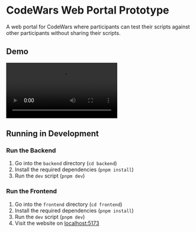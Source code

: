# CodeWars Web Portal Prototype

A web portal for CodeWars where participants can test their scripts against other participants without sharing their scripts.

## Demo

<video controls src="docs/demo.mp4" title="Demo"></video>

## Running in Development

### Run the Backend

1. Go into the `backend` directory (`cd backend`)
1. Install the required dependencies (`pnpm install`)
1. Run the `dev` script (`pnpm dev`)

### Run the Frontend

1. Go into the `frontend` directory (`cd frontend`)
1. Install the required dependencies (`pnpm install`)
1. Run the `dev` script (`pnpm dev`)
1. Visit the website on [localhost:5173](http://localhost:5173)
